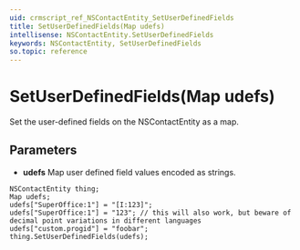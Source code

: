 ```yaml
---
uid: crmscript_ref_NSContactEntity_SetUserDefinedFields
title: SetUserDefinedFields(Map udefs)
intellisense: NSContactEntity.SetUserDefinedFields
keywords: NSContactEntity, SetUserDefinedFields
so.topic: reference
---
```


# SetUserDefinedFields(Map udefs)

Set the user-defined fields on the NSContactEntity as a map.

## Parameters

* **udefs** Map user defined field values encoded as strings.

```crmscript
NSContactEntity thing;
Map udefs;
udefs["SuperOffice:1"] = "[I:123]";
udefs["SuperOffice:1"] = "123"; // this will also work, but beware of decimal point variations in different languages
udefs["custom.progid"] = "foobar";
thing.SetUserDefinedFields(udefs);
```

